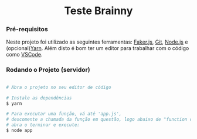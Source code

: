 <h1 align="center">Teste Brainny</h1>

### Pré-requisitos

Neste projeto foi utilizado as seguintes ferramentas:
[Faker.js](https://fakerjs.dev/), [Git](https://git-scm.com), [Node.js](https://nodejs.org/en/) e (opcional)[Yarn](https://yarnpkg.com/).
Além disto é bom ter um editor para trabalhar com o código como [VSCode](https://code.visualstudio.com/).

### Rodando o Projeto (servidor)

```bash

# Abra o projeto no seu editor de código

# Instale as dependências
$ yarn

# Para executar uma função, vá até 'app.js',
# descomente a chamada da função em questão, logo abaixo de "function call",
# abra o terminar e execute:
$ node app

```

